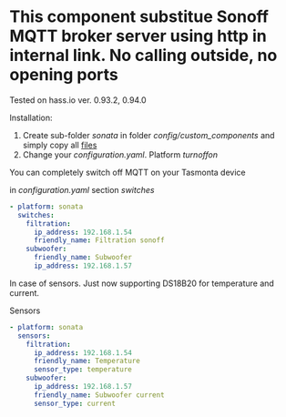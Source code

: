 # This component substitue Sonoff MQTT broker server using http in internal link. No calling outside, no opening ports

Tested on hass.io ver. 0.93.2, 0.94.0

Installation: 
1. Create sub-folder *sonata* in folder *config/custom_components* and simply copy all [files](https://github.com/JiriKursky/Custom_components/tree/master/sonata)
2. Change your *configuration.yaml*. Platform *turnoffon*

You can completely switch off MQTT on your Tasmonta device

in *configuration.yaml* section *switches*
```yaml
- platform: sonata
  switches:
    filtration:
      ip_address: 192.168.1.54
      friendly_name: Filtration sonoff          
    subwoofer:
      friendly_name: Subwoofer
      ip_address: 192.168.1.57        
```
In case of sensors. Just now supporting DS18B20 for temperature and current.

Sensors
```yaml
- platform: sonata
  sensors:
    filtration:      
      ip_address: 192.168.1.54
      friendly_name: Temperature
      sensor_type: temperature    
    subwoofer:      
      ip_address: 192.168.1.57
      friendly_name: Subwoofer current      
      sensor_type: current                  
```
